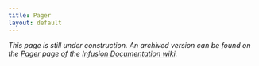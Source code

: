 ```yaml
---
title: Pager
layout: default
---
```


_This page is still under construction. An archived version can be found on the [Pager](http://wiki.fluidproject.org/display/docs/Pager) page of the [Infusion Documentation wiki](http://wiki.fluidproject.org/display/docs/Infusion+Documentation)._
